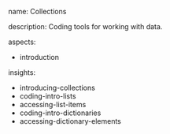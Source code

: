 name: Collections

description: Coding tools for working with data.

aspects:
  - introduction

insights:
  - introducing-collections
  - coding-intro-lists
  - accessing-list-items
  - coding-intro-dictionaries
  - accessing-dictionary-elements
